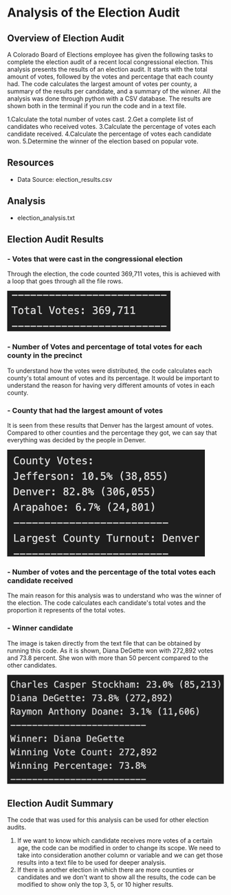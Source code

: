 # Analysis of the Election Audit

## Overview of Election Audit
A Colorado Board of Elections employee has given the following tasks to complete the election audit of a recent local congressional election.
This analysis presents the results of an election audit. It starts with the total amount of votes, followed by the votes and percentage that each county had. The code calculates the largest amount of votes per county, a summary of the results per candidate, and a summary of the winner. All the analysis was done through python with a CSV database. The results are shown both in the terminal if you run the code and in a text file.

1.Calculate the total number of votes cast.
2.Get a complete list of candidates who received votes.
3.Calculate the percentage of votes each candidate received.
4.Calculate the percentage of votes each candidate won.
5.Determine the winner of the election based on popular vote.

## Resources
- Data Source: election_results.csv

## Analysis
- election_analysis.txt

## Election Audit Results

### - Votes that were cast in the congressional election

Through the election, the code counted 369,711 votes, this is achieved with a loop that goes through all the file rows. 

![County](https://github.com/DylanMontemayor/Election_Analysis/blob/main/Resources/Images/Total.png)

### - Number of Votes and percentage of total votes for each county in the precinct

To understand how the votes were distributed, the code calculates each county's total amount of votes and its percentage. It would be important to understand the reason for having very different amounts of votes in each county. 

### - County that had the largest amount of votes

It is seen from these results that Denver has the largest amount of votes. Compared to other counties and the percentage they got, we can say that everything was decided by the people in Denver. 

![County](https://github.com/DylanMontemayor/Election_Analysis/blob/main/Resources/Images/County.png)

### - Number of votes and the percentage of the total votes each candidate received

The main reason for this analysis was to understand who was the winner of the election. The code calculates each candidate's total votes and the proportion it represents of the total votes.

### - Winner candidate

The image is taken directly from the text file that can be obtained by running this code. As it is shown, Diana DeGette won with 272,892 votes and 73.8 percent. She won with more than 50 percent compared to the other candidates. 

![Winner](https://github.com/DylanMontemayor/Election_Analysis/blob/main/Resources/Images/Winner.png)

## Election Audit Summary

The code that was used for this analysis can be used for other election audits.

1. If we want to know which candidate receives more votes of a certain age, the code can be modified in order to change its scope. We need to take into consideration another column or variable and we can get those results into a text file to be used for deeper analysis. 
2. If there is another election in which there are more counties or candidates and we don't want to show all the results, the code can be modified to show only the top 3, 5, or 10 higher results. 

